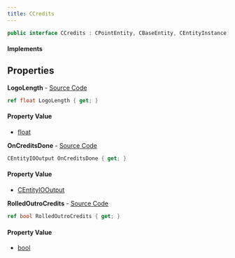 ```yaml
---
title: CCredits
---
```


```csharp
public interface CCredits : CPointEntity, CBaseEntity, CEntityInstance, ISchemaClass<CEntityInstance>, ISchemaClass<CBaseEntity>, ISchemaClass<CPointEntity>, ISchemaClass<CCredits>, ISchemaField, ISchemaClass, INativeHandle
```

#### Implements

## Properties

**LogoLength** - [Source Code](https://github.com/swiftly-solution/swiftlys2/blob/master/managed/src/SwiftlyS2.Generated/Schemas/Interfaces/CCredits.cs#L20)

```csharp
ref float LogoLength { get; }
```

#### Property Value

- [float](https://learn.microsoft.com/dotnet/api/system.single)

**OnCreditsDone** - [Source Code](https://github.com/swiftly-solution/swiftlys2/blob/master/managed/src/SwiftlyS2.Generated/Schemas/Interfaces/CCredits.cs#L16)

```csharp
CEntityIOOutput OnCreditsDone { get; }
```

#### Property Value

- [CEntityIOOutput](/docs/api/shared/schemadefinitions/centityiooutput)

**RolledOutroCredits** - [Source Code](https://github.com/swiftly-solution/swiftlys2/blob/master/managed/src/SwiftlyS2.Generated/Schemas/Interfaces/CCredits.cs#L18)

```csharp
ref bool RolledOutroCredits { get; }
```

#### Property Value

- [bool](https://learn.microsoft.com/dotnet/api/system.boolean)

